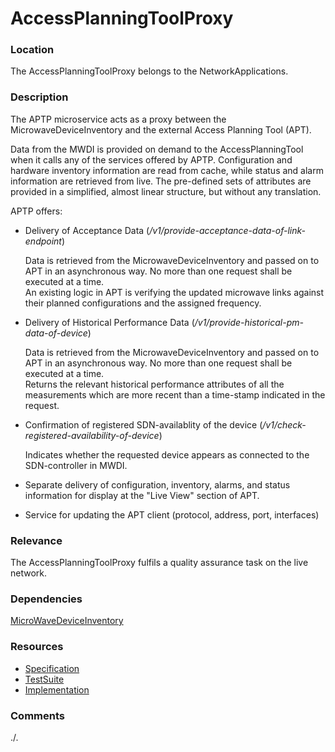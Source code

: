 # AccessPlanningToolProxy

### Location
The AccessPlanningToolProxy belongs to the NetworkApplications.

### Description
The APTP microservice acts as a proxy between the MicrowaveDeviceInventory and the external Access Planning Tool (APT).

Data from the MWDI is provided on demand to the AccessPlanningTool when it calls any of the services offered by APTP. Configuration and hardware inventory information are read from cache, while status and alarm information are retrieved from live. 
The pre-defined sets of attributes are provided in a simplified, almost linear structure, but without any translation.

APTP offers:

* Delivery of Acceptance Data (<i>/v1/provide-acceptance-data-of-link-endpoint</i>)

  Data is retrieved from the MicrowaveDeviceInventory and passed on to APT in an asynchronous way. No more than one request shall be executed at a time.\
  An existing logic in APT is verifying the updated microwave links against their planned configurations and the assigned frequency.

* Delivery of Historical Performance Data (<i>/v1/provide-historical-pm-data-of-device</i>)

  Data is retrieved from the MicrowaveDeviceInventory and passed on to APT in an asynchronous way. No more than one request shall be executed at a time.  
Returns the relevant historical performance attributes of all the measurements which are more recent than a time-stamp indicated in the request.

* Confirmation of registered SDN-availablity of the device (<i>/v1/check-registered-availability-of-device</i>)

  Indicates whether the requested device appears as connected to the SDN-controller in MWDI.

* Separate delivery of configuration, inventory, alarms, and status information for display at the "Live View" section of APT.
	
* Service for updating the APT client (protocol, address, port, interfaces)



### Relevance
The AccessPlanningToolProxy fulfils a quality assurance task on the live network.

### Dependencies
 [MicroWaveDeviceInventory](https://github.com/openBackhaul/MicroWaveDeviceInventory)

### Resources
- [Specification](./spec/)
- [TestSuite](./testing/)
- [Implementation](./server/)

### Comments
./.
